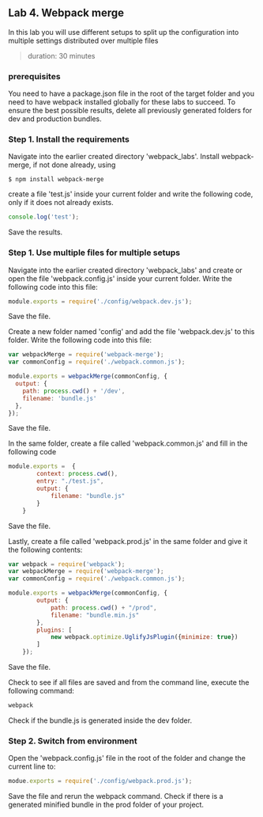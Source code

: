 ## Lab 4. Webpack merge
In this lab you will use different setups to split up the configuration into multiple settings
distributed over multiple files
> duration: 30 minutes

### prerequisites
You need to have a package.json file in the root of the target folder and you need to have
webpack installed globally for these labs to succeed. To ensure the best possible results, delete
all previously generated folders for dev and production bundles.

### Step 1. Install the requirements
Navigate into the earlier created directory 'webpack_labs'. 
Install webpack-merge, if not done already, using
```
$ npm install webpack-merge
```
create a file 'test.js' inside your current folder and write the following code, only if it does 
not already exists.
```javascript
console.log('test');
```
Save the results.

### Step 1. Use multiple files for multiple setups
Navigate into the earlier created directory 'webpack_labs' and create or open the file 'webpack.config.js' 
inside your current folder. Write the following code into this file:

```javascript
module.exports = require('./config/webpack.dev.js');
```
Save the file.

Create a new folder named 'config' and add the file 'webpack.dev.js' to this folder. Write the
following code into this file:

```javascript
var webpackMerge = require('webpack-merge');
var commonConfig = require('./webpack.common.js');

module.exports = webpackMerge(commonConfig, {
  output: {
    path: process.cwd() + '/dev',
    filename: 'bundle.js'
  },
});
```
Save the file.

In the same folder, create a file called 'webpack.common.js' and fill in the following code
```javascript
module.exports =  {
        context: process.cwd(),
        entry: "./test.js",
        output: {
            filename: "bundle.js"
        }
    }
```
Save the file.

Lastly, create a file called 'webpack.prod.js' in the same folder and give it the following contents:
```javascript
var webpack = require('webpack');
var webpackMerge = require('webpack-merge');
var commonConfig = require('./webpack.common.js');

module.exports = webpackMerge(commonConfig, {
        output: { 
            path: process.cwd() + "/prod",
            filename: "bundle.min.js"
        },
        plugins: [
            new webpack.optimize.UglifyJsPlugin({minimize: true})
        ]
    });
```
Save the file.

Check to see if all files are saved and from the command line, execute the following command:
```javascript
webpack
```

Check if the bundle.js is generated inside the dev folder. 

### Step 2. Switch from environment

Open the 'webpack.config.js' file in the root of the folder and change the current line to:
```javascript
modue.exports = require('./config/webpack.prod.js');
```

Save the file and rerun the webpack command.
Check if there is a generated minified bundle in the prod folder of your project.